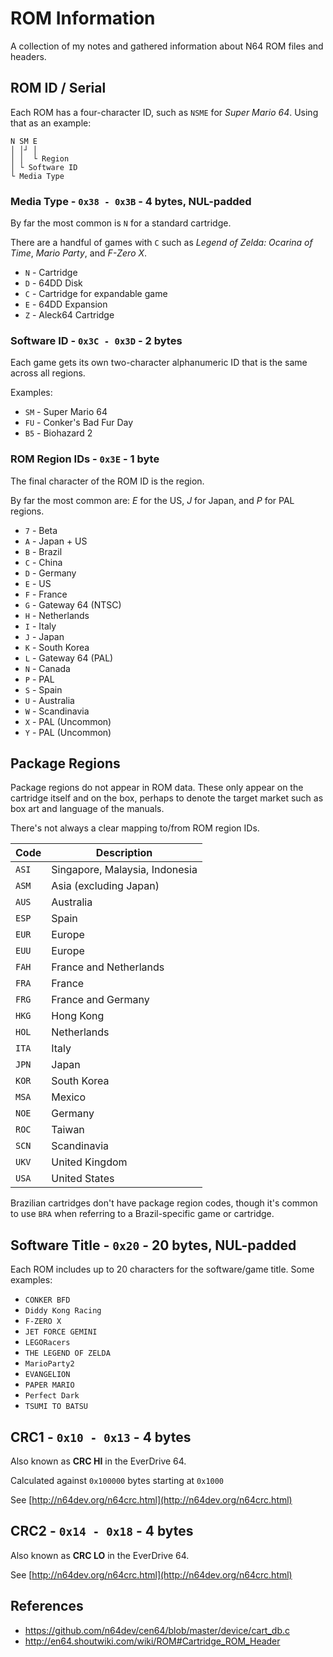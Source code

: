 # ROM Information

A collection of my notes and gathered information about N64 ROM files and headers.


ROM ID / Serial
--------------------------------------------------------------------------------
Each ROM has a four-character ID, such as `NSME` for *Super Mario 64*.
Using that as an example:

```
N SM E
│ │┘ │
│ │  └ Region
│ └ Software ID
└ Media Type
```

### Media Type - `0x38 - 0x3B` - 4 bytes, NUL-padded

By far the most common is `N` for a standard cartridge.

There are a handful of games with `C` such as *Legend of Zelda: Ocarina of Time*,
*Mario Party*, and *F-Zero X*.

* `N` - Cartridge
* `D` - 64DD Disk
* `C` - Cartridge for expandable game
* `E` - 64DD Expansion
* `Z` - Aleck64 Cartridge

### Software ID - `0x3C - 0x3D` - 2 bytes

Each game gets its own two-character alphanumeric ID that is the same across all regions.

Examples:

* `SM` - Super Mario 64
* `FU` - Conker's Bad Fur Day
* `B5` - Biohazard 2

### ROM Region IDs - `0x3E` - 1 byte

The final character of the ROM ID is the region.

By far the most common are:
*E* for the US, *J* for Japan, and *P* for PAL regions.

* `7` - Beta
* `A` - Japan + US
* `B` - Brazil
* `C` - China
* `D` - Germany
* `E` - US
* `F` - France
* `G` - Gateway 64 (NTSC)
* `H` - Netherlands
* `I` - Italy
* `J` - Japan
* `K` - South Korea
* `L` - Gateway 64 (PAL)
* `N` - Canada
* `P` - PAL
* `S` - Spain
* `U` - Australia
* `W` - Scandinavia
* `X` - PAL (Uncommon)
* `Y` - PAL (Uncommon)


Package Regions
--------------------------------------------------------------------------------

Package regions do not appear in ROM data. These only appear on the cartridge itself
and on the box, perhaps to denote the target market such as box art and language of the manuals.

There's not always a clear mapping to/from ROM region IDs.

| Code   | Description                    |
| ------ | ------------------------------ |
| `ASI`  | Singapore, Malaysia, Indonesia |
| `ASM`  | Asia (excluding Japan)         |
| `AUS`  | Australia                      |
| `ESP`  | Spain                          |
| `EUR`  | Europe                         |
| `EUU`  | Europe                         |
| `FAH`  | France and Netherlands         |
| `FRA`  | France                         |
| `FRG`  | France and Germany             |
| `HKG`  | Hong Kong                      |
| `HOL`  | Netherlands                    |
| `ITA`  | Italy                          |
| `JPN`  | Japan                          |
| `KOR`  | South Korea                    |
| `MSA`  | Mexico                         |
| `NOE`  | Germany                        |
| `ROC`  | Taiwan                         |
| `SCN`  | Scandinavia                    |
| `UKV`  | United Kingdom                 |
| `USA`  | United States                  |

Brazilian cartridges don't have package region codes, though it's common to use `BRA`
when referring to a Brazil-specific game or cartridge.


Software Title - `0x20` - 20 bytes, NUL-padded
--------------------------------------------------------------------------------

Each ROM includes up to 20 characters for the software/game title.
Some examples:

* `CONKER BFD`
* `Diddy Kong Racing`
* `F-ZERO X`
* `JET FORCE GEMINI`
* `LEGORacers`
* `THE LEGEND OF ZELDA`
* `MarioParty2`
* `EVANGELION`
* `PAPER MARIO`
* `Perfect Dark`
* `TSUMI TO BATSU`


CRC1 - `0x10 - 0x13` - 4 bytes
--------------------------------------------------------------------------------

Also known as **CRC HI** in the EverDrive 64.

Calculated against `0x100000` bytes starting at `0x1000`

See [http://n64dev.org/n64crc.html](http://n64dev.org/n64crc.html)


CRC2 - `0x14 - 0x18` - 4 bytes
--------------------------------------------------------------------------------

Also known as **CRC LO** in the EverDrive 64.

See [http://n64dev.org/n64crc.html](http://n64dev.org/n64crc.html)


References
--------------------------------------------------------------------------------
* https://github.com/n64dev/cen64/blob/master/device/cart_db.c
* http://en64.shoutwiki.com/wiki/ROM#Cartridge_ROM_Header
